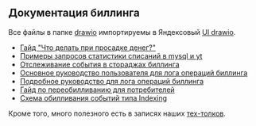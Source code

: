 ## Документация биллинга

Все файлы в папке [drawio](drawio) импортируемы в Яндексовый [UI drawio](https://drawio.yandex-team.ru).

- [Гайд "Что делать при просадке денег?"](internal_guides/money_drawdown_guide.md)
- [Примеры запросов статистики списаний в mysql и yt](internal_guides/statistics_queries.md)
- [Отслеживание события в стораджах биллинга](internal_guides/track_billing_events.md)
- [Основное руководство пользователя для лога операций биллинга](delivery/billing_operation_event/user_guide.md)
- [Подробное руководство для лога операций биллинга](delivery/billing_operation_event/detailed_info.md)
- [Гайд по переобилливанию для потребителей](manual_billing/rebilling_guide.md)
- [Схема обилливания событий типа Indexing](drawio/indexing_billing.svg)

Кроме того, много полезного есть в записях наших [тех-толков](https://wiki.yandex-team.ru/vertis/billing/tech-talks/).

